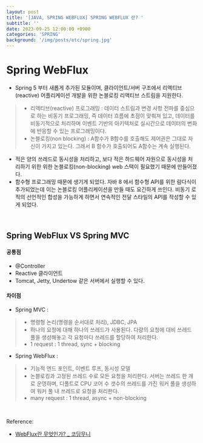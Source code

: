 ```yaml
---
layout: post
title: '[JAVA, SPRING WEBFLUX] SPRING WEBFLUX 란? '
subtitle: ''
date: 2023-09-25 12:00:00 +0900
categories: 'SPRING'
background: '/img/posts/etc/spring.jpg'
---
```


# Spring WebFlux
- Spring 5 부터 새롭게 추가된 모듈이며, 클라이언트/서버 구조에서 리액티브(reactive) 어플리케이션 개발을 위한 논블로킹 리액티브 스트림을 지원한다. 
> - 리액티브(reactive) 프로그래밍 : 데이터 스트림과 변경 사항 전파를 중심으로 하는 비동기 프로그래밍, 즉 데이터 흐름에 초점이 맞춰져 있고, 데이터를 비동기적으로 처리하며 이벤트 기반의 아키텍처로 실시간으로 데이터의 변화에 반응할 수 있는 프로그래밍이다. 
> - 논블로킹(non blocking) : A함수가 B함수를 호출해도 제어권은 그대로 자신이 가지고 있는다. 그래서 B 함수가 호출되어도 A함수는 계속 실행된다. 
- 적은 양의 쓰레드로 동시성을 처리하고, 보다 적은 하드웨어 자원으로 동시성을 처리하기 위한 위한 논블로킹(non-blocking) web 스택이 필요했기 때문에 만들어졌다.
- 함수형 프로그래밍 때문에 생기게 되었다. 자바 8 에서 함수형 API를 위한 람다식이 추가되었는데 이는 논블로킹 어플리케이션을 만들 때도 요긴하게 쓰인다. 비동기 로직의 선언적인 합성을 가능하게 하면서 연속적인 전달 스타일의 API를 작성할 수 있게 되었다.  

<br>

## Spring WebFlux VS Spring MVC

#### 공통점 
- @Controller
- Reactive 클라이언트
- Tomcat, Jetty, Undertow 같은 서버에서 실행할 수 있다.

#### 차이점 
- Spring MVC :
> - 명령형 논리(명령을 순서대로 처리), JDBC, JPA
> - 하나의 요청에 대해 하나의 쓰레드가 사용된다. 다량의 요청에 대비 쓰레드 풀을 생성해놓고 각 요청마다 쓰레드를 할당하여 처리한다.
> - 1 request : 1 thread, sync + blocking
- Spring WebFlux :
> - 기능적 엔드 포인트, 이벤트 루프, 동시성 모델
> - 논블로킹과 고정된 쓰레드 수로 모든 요청을 처리한다. 서버는 쓰레드 한 개로 운영하며, 디폴트로 CPU 코어 수 갯수의 쓰레드를 가진 워커 풀을 생성하여 워커 풀 내 쓰레드로 요청을 처리한다. 
> - many request : 1 thread, async + non-blocking


<br>

Reference:

- [WebFlux란 무엇인가? _ 코딩무니](https://devmoony.tistory.com/174)
